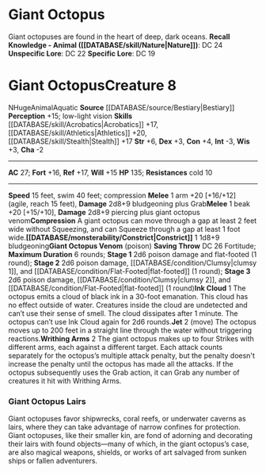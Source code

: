﻿---
ac: '27'
alignment: N
all_resistance: null
burrow_speed: null
charisma: '-2'
climb_speed: null
constitution: '+4'
creature_ability:
- Compression
- Constrict
- Giant Octopus Venom
- Ink Cloud
- Jet
- Writhing Arms
creature_family: '[[DATABASE/monsterfamily/Octopus|Octopus]]'
description: 'Giant octopuses are found in the heart of deep, dark oceans.<br/><br/><b><u>Recall
  Knowledge - Animal</u> ( [[DATABASE/skill/Nature|Nature]] )</b>: DC 24<br/><b><u>Unspecific
  Lore</u></b>: DC 22<br/><b><u>Specific Lore</u></b>: DC 19'
dexterity: '+3'
element: null
fly_speed: null
fortitude: '+16'
hardness: null
hp: '135'
id: '315'
immunity: null
intelligence: '-3'
land_speed: '15'
language: null
level: '8'
max_speed: '40'
name: Giant Octopus
perception: '+15'
rarity: Common
reflex: '+17'
resistance:
- cold 10
rus_type_level: null
school: null
sense:
- low-light vision
size: Huge
skill:
- '[[DATABASE/skill/Acrobatics|Acrobatics]] +17'
- '[[DATABASE/skill/Athletics|Athletics]] +20'
- '[[DATABASE/skill/Stealth|Stealth]] +17'
source: '[[DATABASE/source/Bestiary|Bestiary]]'
speed:
- 15 feet
- swim 40 feet; compression
spell: null
strength: '+6'
strength_req: '6'
strongest_save:
- Reflex
swim_speed: '40'
trait:
- '[[DATABASE/trait/Animal|Animal]]'
- '[[DATABASE/trait/Aquatic|Aquatic]]'
type: Creature
vision: Low-light vision
weakest_save:
- Will
weakness: null
will: '+15'
wisdom: '+3'

---
# Giant Octopus

Giant octopuses are found in the heart of deep, dark oceans.
**Recall Knowledge - Animal ([[DATABASE/skill/Nature|Nature]])**: DC 24
**Unspecific Lore**: DC 22
**Specific Lore**: DC 19

# Giant Octopus<span class="item-type">Creature 8</span>

<span class="trait-alignment item-trait">N</span><span class="trait-size item-trait">Huge</span><span class="item-trait">Animal</span><span class="item-trait">Aquatic</span>
**Source** [[DATABASE/source/Bestiary|Bestiary]]
**Perception** +15; low-light vision
**Skills** [[DATABASE/skill/Acrobatics|Acrobatics]] +17, [[DATABASE/skill/Athletics|Athletics]] +20, [[DATABASE/skill/Stealth|Stealth]] +17
**Str** +6, **Dex** +3, **Con** +4, **Int** -3, **Wis** +3, **Cha** -2

---
**AC** 27; **Fort** +16, **Ref** +17, **Will** +15
**HP** 135; **Resistances** cold 10

---
**Speed** 15 feet, swim 40 feet; compression
<span class="in-box-ability">**Melee** <span class="action-icon">1</span> arm +20 [+16/+12] (agile, reach 15 feet), **Damage** 2d8+9 bludgeoning plus Grab</span><span class="in-box-ability">**Melee** <span class="action-icon">1</span> beak +20 [+15/+10], **Damage** 2d8+9 piercing plus giant octopus venom</span><span class="in-box-ability">**Compression** A giant octopus can move through a gap at least 2 feet wide without Squeezing, and can Squeeze through a gap at least 1 foot wide.</span><span class="in-box-ability">**[[DATABASE/monsterability/Constrict|Constrict]]** <span class="action-icon">1</span> 1d8+9 bludgeoning</span><span class="in-box-ability">**Giant Octopus Venom** (poison) **Saving Throw** DC 26 Fortitude; **Maximum Duration** 6 rounds; **Stage 1** 2d6 poison damage and flat-footed (1 round); **Stage 2** 2d6 poison damage, [[DATABASE/condition/Clumsy|clumsy 1]], and [[DATABASE/condition/Flat-Footed|flat-footed]] (1 round); **Stage 3** 2d6 poison damage, [[DATABASE/condition/Clumsy|clumsy 2]], and [[DATABASE/condition/Flat-Footed|flat-footed]] (1 round)</span><span class="in-box-ability">**Ink Cloud** <span class="action-icon">1</span> The octopus emits a cloud of black ink in a 30-foot emanation. This cloud has no effect outside of water. Creatures inside the cloud are undetected and can’t use their sense of smell. The cloud dissipates after 1 minute. The octopus can’t use Ink Cloud again for 2d6 rounds.</span><span class="in-box-ability">**Jet** <span class="action-icon">2</span> (move) The octopus moves up to 200 feet in a straight line through the water without triggering reactions.</span><span class="in-box-ability">**Writhing Arms** <span class="action-icon">2</span> The giant octopus makes up to four Strikes with different arms, each against a different target. Each attack counts separately for the octopus’s multiple attack penalty, but the penalty doesn't increase the penalty until the octopus has made all the attacks. If the octopus subsequently uses the Grab action, it can Grab any number of creatures it hit with Writhing Arms.</span>

###  Giant Octopus Lairs

Giant octopuses favor shipwrecks, coral reefs, or underwater caverns as lairs, where they can take advantage of narrow confines for protection. Giant octopuses, like their smaller kin, are fond of adorning and decorating their lairs with found objects—many of which, in the giant octopus’s case, are also magical weapons, shields, or works of art salvaged from sunken ships or fallen adventurers.